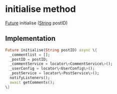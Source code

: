 


# initialise method








[Future](https:api.flutter.dev/flutter/dart-async/Future-class.html) initialise
([String](https:api.flutter.dev/flutter/dart-core/String-class.html) postID)








## Implementation

```dart
Future initialise(String postID) async \{
  _commentlist = [];
  _postID = postID;
  _commentService = locator\<CommentService\>();
  _userConfig = locator\<UserConfig\>();
  _postService = locator\<PostService\>();
  notifyListeners();
  await getComments();
\}
```







